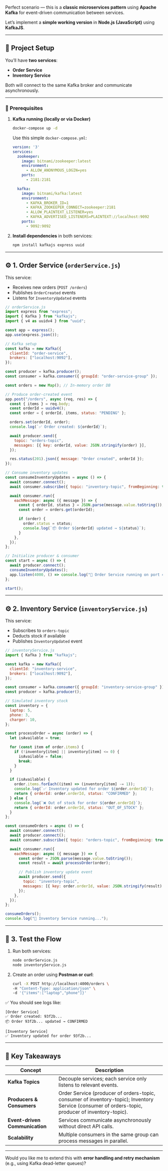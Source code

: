 Perfect scenario — this is a **classic microservices pattern** using **Apache Kafka** for event-driven communication between services.

Let’s implement a **simple working version** in **Node.js (JavaScript)** using **KafkaJS**.

---

## 🧩 Project Setup

You’ll have **two services**:

* **Order Service**
* **Inventory Service**

Both will connect to the same Kafka broker and communicate asynchronously.

---

### 🧠 Prerequisites

1. **Kafka running (locally or via Docker)**

   ```bash
   docker-compose up -d
   ```

   Use this simple `docker-compose.yml`:

   ```yaml
   version: '3'
   services:
     zookeeper:
       image: bitnami/zookeeper:latest
       environment:
         - ALLOW_ANONYMOUS_LOGIN=yes
       ports:
         - 2181:2181

     kafka:
       image: bitnami/kafka:latest
       environment:
         - KAFKA_BROKER_ID=1
         - KAFKA_ZOOKEEPER_CONNECT=zookeeper:2181
         - ALLOW_PLAINTEXT_LISTENER=yes
         - KAFKA_ADVERTISED_LISTENERS=PLAINTEXT://localhost:9092
       ports:
         - 9092:9092
   ```

2. **Install dependencies** in both services:

   ```bash
   npm install kafkajs express uuid
   ```

---

## ⚙️ 1. Order Service (`orderService.js`)

This service:

* Receives new orders (`POST /orders`)
* Publishes `OrderCreated` events
* Listens for `InventoryUpdated` events

```js
// orderService.js
import express from "express";
import { Kafka } from "kafkajs";
import { v4 as uuidv4 } from "uuid";

const app = express();
app.use(express.json());

// Kafka setup
const kafka = new Kafka({
  clientId: "order-service",
  brokers: ["localhost:9092"],
});

const producer = kafka.producer();
const consumer = kafka.consumer({ groupId: "order-service-group" });

const orders = new Map(); // In-memory order DB

// Produce order-created event
app.post("/orders", async (req, res) => {
  const { items } = req.body;
  const orderId = uuidv4();
  const order = { orderId, items, status: "PENDING" };

  orders.set(orderId, order);
  console.log(`✅ Order created: ${orderId}`);

  await producer.send({
    topic: "orders-topic",
    messages: [{ key: orderId, value: JSON.stringify(order) }],
  });

  res.status(201).json({ message: "Order created", orderId });
});

// Consume inventory updates
const consumeInventoryUpdates = async () => {
  await consumer.connect();
  await consumer.subscribe({ topic: "inventory-topic", fromBeginning: true });

  await consumer.run({
    eachMessage: async ({ message }) => {
      const { orderId, status } = JSON.parse(message.value.toString());
      const order = orders.get(orderId);

      if (order) {
        order.status = status;
        console.log(`📦 Order ${orderId} updated → ${status}`);
      }
    },
  });
};

// Initialize producer & consumer
const start = async () => {
  await producer.connect();
  consumeInventoryUpdates();
  app.listen(4000, () => console.log("🚀 Order Service running on port 4000"));
};

start();
```

---

## ⚙️ 2. Inventory Service (`inventoryService.js`)

This service:

* Subscribes to `orders-topic`
* Deducts stock if available
* Publishes `InventoryUpdated` event

```js
// inventoryService.js
import { Kafka } from "kafkajs";

const kafka = new Kafka({
  clientId: "inventory-service",
  brokers: ["localhost:9092"],
});

const consumer = kafka.consumer({ groupId: "inventory-service-group" });
const producer = kafka.producer();

// Simulated inventory stock
const inventory = {
  laptop: 5,
  phone: 3,
  charger: 10,
};

const processOrder = async (order) => {
  let isAvailable = true;

  for (const item of order.items) {
    if (!inventory[item] || inventory[item] <= 0) {
      isAvailable = false;
      break;
    }
  }

  if (isAvailable) {
    order.items.forEach((item) => (inventory[item] -= 1));
    console.log(`✅ Inventory updated for order ${order.orderId}`);
    return { orderId: order.orderId, status: "CONFIRMED" };
  } else {
    console.log(`❌ Out of stock for order ${order.orderId}`);
    return { orderId: order.orderId, status: "OUT_OF_STOCK" };
  }
};

const consumeOrders = async () => {
  await consumer.connect();
  await producer.connect();
  await consumer.subscribe({ topic: "orders-topic", fromBeginning: true });

  await consumer.run({
    eachMessage: async ({ message }) => {
      const order = JSON.parse(message.value.toString());
      const result = await processOrder(order);

      // Publish inventory update event
      await producer.send({
        topic: "inventory-topic",
        messages: [{ key: order.orderId, value: JSON.stringify(result) }],
      });
    },
  });
};

consumeOrders();
console.log("🚀 Inventory Service running...");
```

---

## 🧪 3. Test the Flow

1. Run both services:

   ```bash
   node orderService.js
   node inventoryService.js
   ```

2. Create an order using **Postman or curl**:

   ```bash
   curl -X POST http://localhost:4000/orders \
   -H "Content-Type: application/json" \
   -d '{"items":["laptop","phone"]}'
   ```

✅ You should see logs like:

```
[Order Service]
✅ Order created: 93f2b...
📦 Order 93f2b... updated → CONFIRMED

[Inventory Service]
✅ Inventory updated for order 93f2b...
```

---

## 🧠 Key Takeaways

| Concept                        | Description                                                                                                                                       |
| ------------------------------ | ------------------------------------------------------------------------------------------------------------------------------------------------- |
| **Kafka Topics**               | Decouple services; each service only listens to relevant events.                                                                                  |
| **Producers & Consumers**      | Order Service (producer of orders-topic, consumer of inventory-topic); Inventory Service (consumer of orders-topic, producer of inventory-topic). |
| **Event-driven Communication** | Services communicate asynchronously without direct API calls.                                                                                     |
| **Scalability**                | Multiple consumers in the same group can process messages in parallel.                                                                            |

---

Would you like me to extend this with **error handling and retry mechanism** (e.g., using Kafka dead-letter queues)?
